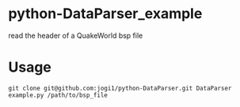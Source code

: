# python-DataParser_example
read the header of a QuakeWorld bsp file

# Usage
```
git clone git@github.com:jogi1/python-DataParser.git DataParser
example.py /path/to/bsp_file
```

